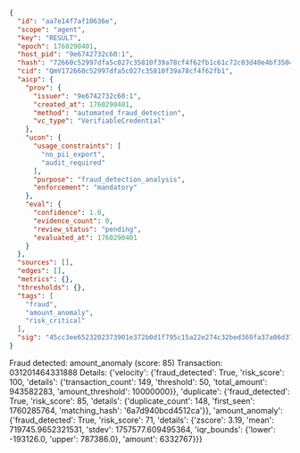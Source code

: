 ```json
{
  "id": "aa7e14f7af10636e",
  "scope": "agent",
  "key": "RESULT",
  "epoch": 1760290401,
  "host_pid": "9e6742732c60:1",
  "hash": "72660c52997dfa5c027c35810f39a78cf4f62fb1c61c72c03d40e4bf35040db2",
  "cid": "QmV172660c52997dfa5c027c35810f39a78cf4f62fb1",
  "aicp": {
    "prov": {
      "issuer": "9e6742732c60:1",
      "created_at": 1760290401,
      "method": "automated_fraud_detection",
      "vc_type": "VerifiableCredential"
    },
    "ucon": {
      "usage_constraints": [
        "no_pii_export",
        "audit_required"
      ],
      "purpose": "fraud_detection_analysis",
      "enforcement": "mandatory"
    },
    "eval": {
      "confidence": 1.0,
      "evidence_count": 0,
      "review_status": "pending",
      "evaluated_at": 1760290401
    }
  },
  "sources": [],
  "edges": [],
  "metrics": {},
  "thresholds": {},
  "tags": [
    "fraud",
    "amount_anomaly",
    "risk_critical"
  ],
  "sig": "45cc3ee6523202373901e372b0d1f795c15a22e274c32bed369fa37a06d3762d"
}
```

Fraud detected: amount_anomaly (score: 85)
Transaction: 031201464331888
Details: {'velocity': {'fraud_detected': True, 'risk_score': 100, 'details': {'transaction_count': 149, 'threshold': 50, 'total_amount': 943582283, 'amount_threshold': 10000000}}, 'duplicate': {'fraud_detected': True, 'risk_score': 85, 'details': {'duplicate_count': 148, 'first_seen': 1760285764, 'matching_hash': '6a7d940bcd4512ca'}}, 'amount_anomaly': {'fraud_detected': True, 'risk_score': 71, 'details': {'zscore': 3.19, 'mean': 719745.9652321531, 'stdev': 1757577.609495364, 'iqr_bounds': {'lower': -193126.0, 'upper': 787386.0}, 'amount': 6332767}}}